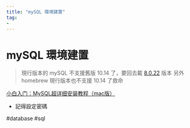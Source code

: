```yaml
---
title: "mySQL 環境建置"
tag: 
- 
---
```

# mySQL 環境建置
> 現行版本的 mySQL 不支援舊版 10.14 了，要回去載 [8.0.22](https://downloads.mysql.com/archives/community/) 版本
> 另外 homebrew 現行版本也不支援 10.14 了救命

[小白入门：MySQL超详细安装教程（mac版）](https://zhuanlan.zhihu.com/p/129366085)

- 記得設定密碼

#database #sql 